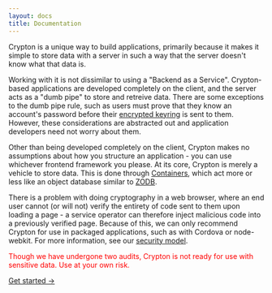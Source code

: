 ```yaml
---
layout: docs
title: Documentation
---
```


Crypton is a unique way to build applications, primarily because it makes it simple to store data with a server in such a way that the server doesn't know what that data is.

Working with it is not dissimilar to using a "Backend as a Service". Crypton-based applications are developed completely on the client, and the server acts as a "dumb pipe" to store and retreive data. There are some exceptions to the dumb pipe rule, such as users must prove that they know an account's password before their [encrypted keyring](/docs/concepts/accounts.html) is sent to them. However, these considerations are abstracted out and application developers need not worry about them.

Other than being developed completely on the client, Crypton makes no assumptions about how  you structure an application - you can use whichever frontend framework you please. At its core, Crypton is merely a vehicle to store data. This is done through [Containers](/docs/concepts/containers.html), which act more or less like an object database similar to [ZODB](http://www.zodb.org/en/latest/).

There is a problem with doing cryptography in a web browser, where an end user cannot (or will not) verify the entirety of code sent to them upon loading a page - a service operator can therefore inject malicious code into a previously verified page. Because of this, we can only recommend Crypton for use in packaged applications, such as with Cordova or node-webkit. For more information, see our [security model](/docs/security/model.html).

<p style="color: red;">
  Though we have undergone two audits, Crypton is not ready for use with sensitive data. Use at your own risk.
</p>

[Get started &rarr;](/docs/getting-started.html)
